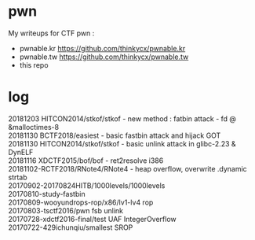 # pwn
My writeups for CTF pwn :
- pwnable.kr https://github.com/thinkycx/pwnable.kr
- pwnable.tw https://github.com/thinkycx/pwnable.tw
- this repo

# log
20181203 HITCON2014/stkof/stkof - new method : fatbin attack - fd @ &malloctimes-8   
20181130 BCTF2018/easiest - basic fastbin attack and hijack GOT  
20181130 HITCON2014/stkof/stkof - basic unlink attack in glibc-2.23 & DynELF  
20181116 XDCTF2015/bof/bof - ret2resolve i386  
20181102-RCTF2018/RNote4/RNote4 - heap overflow, overwrite .dynamic strtab  
20170902-20170824HITB/1000levels/1000levels    
20170810-study-fastbin  
20170809-wooyundrops-rop/x86/lv1-lv4 rop  
20170803-tsctf2016/pwn fsb unlink  
20170728-xdctf2016-final/test UAF IntegerOverflow  
20170722-429ichunqiu/smallest SROP  
